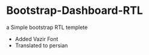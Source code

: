 # Bootstrap-Dashboard-RTL
a Simple bootstrap RTL templete

- Added Vazir Font
- Translated to persian
